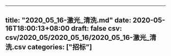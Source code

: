
---
title: "2020_05_16-激光_清洗.md"
date: 2020-05-16T18:00:13+08:00
draft: false
csv: csv/2020_05/2020_05_16/2020_05_16-激光_清洗.csv
categories: ["招标"]
---
